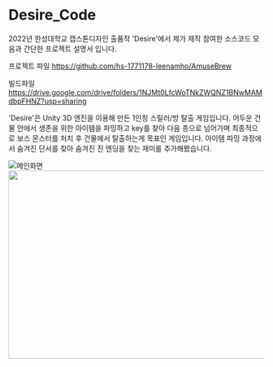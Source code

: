 # Desire_Code
2022년 한성대학교 캡스톤디자인 출품작 'Desire'에서 제가 제작 참여한 소스코드 모음과 간단한 프로젝트 설명서 입니다.

프로젝트 파일
https://github.com/hs-1771178-leenamho/AmuseBrew

빌드파일
https://drive.google.com/drive/folders/1NJMt0LfcWoTNkZWQNZ1BNwMAMdbpFHNZ?usp=sharing


'Desire'은 Unity 3D 엔진을 이용해 만든 1인칭 스릴러/방 탈출 게임입니다.
어두운 건물 안에서 생존을 위한 아이템을 파밍하고 key를 찾아 다음 층으로 넘어가며 최종적으로 보스 몬스터를 처치 후 건물에서 탈출하는게 목표인 게임입니다.
아이템 파밍 과정에서 숨겨진 단서를 찾아 숨겨진 진 엔딩을 찾는 재미를 추가해봤습니다.


![메인화면](https://github.com/hs-1771178-leenamho/Desire_Code/assets/115772665/f6ca3c27-6c36-4cf7-aa19-e893431dd077)
<img src="[/uploads/1848994ad25765da30fa8ef3684c67bc/캡처.PNG](https://github.com/hs-1771178-leenamho/Desire_Code/assets/115772665/f6ca3c27-6c36-4cf7-aa19-e893431dd077)https://github.com/hs-1771178-leenamho/Desire_Code/assets/115772665/f6ca3c27-6c36-4cf7-aa19-e893431dd077"  width="700" height="370">
